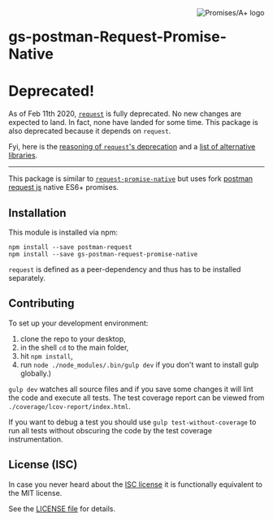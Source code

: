 <a href="http://promisesaplus.com/">
    <img src="https://promises-aplus.github.io/promises-spec/assets/logo-small.png" align="right" alt="Promises/A+ logo" />
</a>

# gs-postman-Request-Promise-Native



# Deprecated!

As of Feb 11th 2020, [`request`](https://github.com/request/request) is fully deprecated. No new changes are expected to land. In fact, none have landed for some time. This package is also deprecated because it depends on `request`.

Fyi, here is the [reasoning of `request`'s deprecation](https://github.com/request/request/issues/3142) and a [list of alternative libraries](https://github.com/request/request/issues/3143).

---

This package is similar to [`request-promise-native`](https://www.npmjs.com/package/request-promise-native) but uses fork  [postman request js](https://github.com/postmanlabs/postman-reques) native ES6+ promises.


## Installation

This module is installed via npm:

```
npm install --save postman-request
npm install --save gs-postman-request-promise-native
```

`request` is defined as a peer-dependency and thus has to be installed separately.

## Contributing

To set up your development environment:

1. clone the repo to your desktop,
2. in the shell `cd` to the main folder,
3. hit `npm install`,
5. run `node ./node_modules/.bin/gulp dev` if you don't want to install gulp globally.)

`gulp dev` watches all source files and if you save some changes it will lint the code and execute all tests. The test coverage report can be viewed from `./coverage/lcov-report/index.html`.

If you want to debug a test you should use `gulp test-without-coverage` to run all tests without obscuring the code by the test coverage instrumentation.

## License (ISC)

In case you never heard about the [ISC license](http://en.wikipedia.org/wiki/ISC_license) it is functionally equivalent to the MIT license.

See the [LICENSE file](LICENSE) for details.
